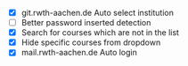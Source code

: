  - [x] git.rwth-aachen.de Auto select institution
 - [ ] Better password inserted detection
 - [x] Search for courses which are not in the list
 - [x] Hide specific courses from dropdown
 - [x] mail.rwth-aachen.de Auto login

